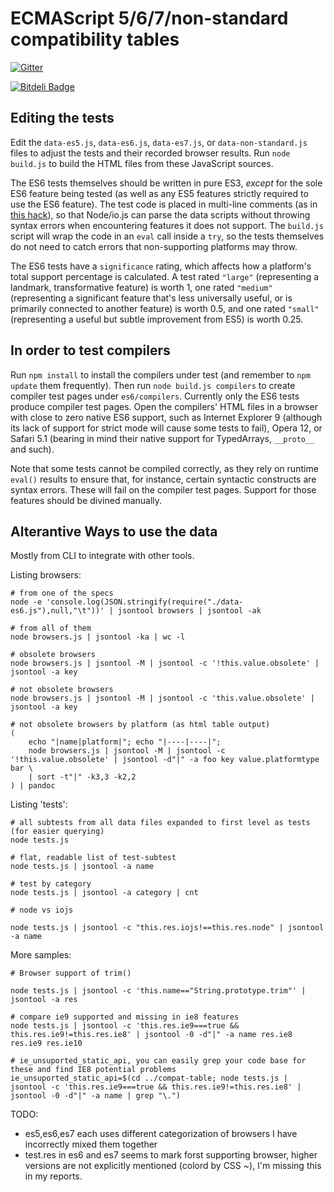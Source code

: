 ECMAScript 5/6/7/non-standard compatibility tables
==================================================

[![Gitter](https://badges.gitter.im/Join%20Chat.svg)](https://gitter.im/kangax/compat-table?utm_source=badge&utm_medium=badge&utm_campaign=pr-badge&utm_content=badge)

[![Bitdeli Badge](https://d2weczhvl823v0.cloudfront.net/kangax/es5-compat-table/trend.png)](https://bitdeli.com/free "Bitdeli Badge")

Editing the tests
-----------------

Edit the `data-es5.js`, `data-es6.js`, `data-es7.js`, or `data-non-standard.js` files to adjust the tests and their recorded browser results. Run `node build.js` to build the HTML files from these JavaScript sources.

The ES6 tests themselves should be written in pure ES3, *except* for the sole ES6 feature being tested (as well as any ES5 features strictly required to use the ES6 feature). The test code is placed in multi-line comments (as in [this hack](http://tomasz.janczuk.org/2013/05/multi-line-strings-in-javascript-and.html)), so that Node/io.js can parse the data scripts without throwing syntax errors when encountering features it does not support. The `build.js` script will wrap the code in an `eval` call inside a `try`, so the tests themselves do not need to catch errors that non-supporting platforms may throw.

The ES6 tests have a `significance` rating, which affects how a platform's total support percentage is calculated. A test rated `"large"` (representing a landmark, transformative feature) is worth 1, one rated `"medium"` (representing a significant feature that's less universally useful, or is primarily connected to another feature) is worth 0.5, and one rated `"small"` (representing a useful but subtle improvement from ES5) is worth 0.25.

In order to test compilers
-----------------

Run `npm install` to install the compilers under test (and remember to `npm update` them frequently).
Then run `node build.js compilers` to create compiler test pages under `es6/compilers`. Currently only the ES6 tests produce compiler test pages.
Open the compilers' HTML files in a browser with close to zero native ES6 support, such as Internet Explorer 9 (although its lack of support for strict mode will cause some tests to fail), Opera 12, or Safari 5.1 (bearing in mind their native support for TypedArrays, `__proto__` and such).

Note that some tests cannot be compiled correctly, as they rely on runtime `eval()` results to ensure that, for instance, certain syntactic constructs are syntax errors. These will fail on the compiler test pages. Support for those features should be divined manually.

Alterantive Ways to use the data
------------------

Mostly from CLI to integrate with other tools.

Listing browsers:
	
	# from one of the specs
	node -e 'console.log(JSON.stringify(require("./data-es6.js"),null,"\t"))' | jsontool browsers | jsontool -ak

	# from all of them 
	node browsers.js | jsontool -ka | wc -l

	# obsolete browsers
	node browsers.js | jsontool -M | jsontool -c '!this.value.obsolete' | jsontool -a key

	# not obsolete browsers
	node browsers.js | jsontool -M | jsontool -c 'this.value.obsolete' | jsontool -a key

	# not obsolete browsers by platform (as html table output)
	(	
		echo "|name|platform|"; echo "|----|----|"; 
		node browsers.js | jsontool -M | jsontool -c '!this.value.obsolete' | jsontool -d"|" -a foo key value.platformtype bar \
		| sort -t"|" -k3,3 -k2,2 
	) | pandoc

Listing 'tests':

	# all subtests from all data files expanded to first level as tests (for easier querying)
	node tests.js

	# flat, readable list of test-subtest
	node tests.js | jsontool -a name

	# test by category
	node tests.js | jsontool -a category | cnt

	# node vs iojs

	node tests.js | jsontool -c "this.res.iojs!==this.res.node" | jsontool -a name

More samples:

	# Browser support of trim()

	node tests.js | jsontool -c 'this.name=="String.prototype.trim"' | jsontool -a res	

	# compare ie9 supported and missing in ie8 features
	node tests.js | jsontool -c 'this.res.ie9===true && this.res.ie9!=this.res.ie8' | jsontool -0 -d"|" -a name res.ie8 res.ie9 res.ie10

	# ie_unsuported_static_api, you can easily grep your code base for these and find IE8 potential problems
	ie_unsuported_static_api=$(cd ../compat-table; node tests.js | jsontool -c 'this.res.ie9===true && this.res.ie9!=this.res.ie8' | jsontool -0 -d"|" -a name | grep "\.")

TODO:

- es5,es6,es7 each uses different categorization of browsers
I have incorrectly mixed them together
- test.res in es6 and es7 seems to mark forst supporting browser, 
higher versions are not explicitly mentioned (colord by CSS ~), I'm missing this in my reports.
